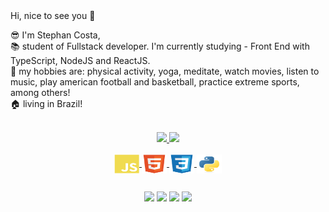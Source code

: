 <div aligh="center">Hi, nice to see you 🤟

😎 I'm Stephan Costa, <br>
📚 student of Fullstack developer. I'm currently studying - Front End with TypeScript, NodeJS and ReactJS. <br>
🎱 my hobbies are: physical activity, yoga, meditate, watch movies, listen to music, play american football and basketball, practice extreme sports, among others! <br>
🏠 living in Brazil! <br>
 <br>
</div>

<div align="center">
  <a href="https://github.com/46Stephan">
  <img width="50%" src="https://github-readme-stats.vercel.app/api?username=46Stephan&show_icons=true&theme=dracula&include_all_commits=true&count_private=true"/>
  <img width="50%" src="https://github-readme-stats.vercel.app/api/top-langs/?username=46Stephan&layout=compact&langs_count=7&theme=dracula"/>
</div>


<div align="center"><div style="display: inline_block"><br>
  <img align="center" alt="Rafa-Js" height="30" width="40" src="https://raw.githubusercontent.com/devicons/devicon/master/icons/javascript/javascript-plain.svg">
  <img align="center" alt="Rafa-HTML" height="30" width="40" src="https://raw.githubusercontent.com/devicons/devicon/master/icons/html5/html5-original.svg">
  <img align="center" alt="Rafa-CSS" height="30" width="40" src="https://raw.githubusercontent.com/devicons/devicon/master/icons/css3/css3-original.svg">
  <img align="center" alt="Rafa-Python" height="30" width="40" src="https://raw.githubusercontent.com/devicons/devicon/master/icons/python/python-original.svg">
</div>

  ##
  
  <div> 
  <a href="https://www.youtube.com/channel/UCyHfnAyuvDFkRT_fwPJE4qQ" target="_blank"><img src="https://img.shields.io/badge/YouTube-FF0000?style=for-the-badge&logo=youtube&logoColor=white" target="_blank"></a>
  <a href="https://instagram.com/stephan46ac" target="_blank"><img src="https://img.shields.io/badge/-Instagram-%23E4405F?style=for-the-badge&logo=instagram&logoColor=white" target="_blank"></a>
  <a href = "mailto:stephanacosta46@gmail.com"><img src="https://img.shields.io/badge/-Gmail-%23333?style=for-the-badge&logo=gmail&logoColor=white" target="_blank"></a>
  <a href="https://www.linkedin.com/in/stephan-costa-291715196/" target="_blank"><img src="https://img.shields.io/badge/-LinkedIn-%230077B5?style=for-the-badge&logo=linkedin&logoColor=white" target="_blank"></a> 
  
</div>
